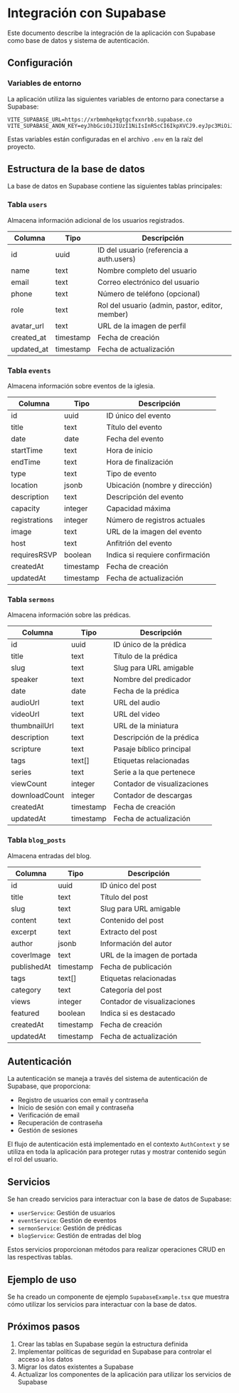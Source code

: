 # Integración con Supabase

Este documento describe la integración de la aplicación con Supabase como base de datos y sistema de autenticación.

## Configuración

### Variables de entorno

La aplicación utiliza las siguientes variables de entorno para conectarse a Supabase:

```
VITE_SUPABASE_URL=https://xrbmmhqekgtgcfxxnrbb.supabase.co
VITE_SUPABASE_ANON_KEY=eyJhbGciOiJIUzI1NiIsInR5cCI6IkpXVCJ9.eyJpc3MiOiJzdXBhYmFzZSIsInJlZiI6InhyYm1taHFla2d0Z2NmeHhucmJiIiwicm9sZSI6ImFub24iLCJpYXQiOjE3NTU4NzkwODgsImV4cCI6MjA3MTQ1NTA4OH0.13DXwhqwzJYHRsFVBnUzmdyZ4cZzrWRe2o5Sa60rRYc
```

Estas variables están configuradas en el archivo `.env` en la raíz del proyecto.

## Estructura de la base de datos

La base de datos en Supabase contiene las siguientes tablas principales:

### Tabla `users`

Almacena información adicional de los usuarios registrados.

| Columna | Tipo | Descripción |
|---------|------|-------------|
| id | uuid | ID del usuario (referencia a auth.users) |
| name | text | Nombre completo del usuario |
| email | text | Correo electrónico del usuario |
| phone | text | Número de teléfono (opcional) |
| role | text | Rol del usuario (admin, pastor, editor, member) |
| avatar_url | text | URL de la imagen de perfil |
| created_at | timestamp | Fecha de creación |
| updated_at | timestamp | Fecha de actualización |

### Tabla `events`

Almacena información sobre eventos de la iglesia.

| Columna | Tipo | Descripción |
|---------|------|-------------|
| id | uuid | ID único del evento |
| title | text | Título del evento |
| date | date | Fecha del evento |
| startTime | text | Hora de inicio |
| endTime | text | Hora de finalización |
| type | text | Tipo de evento |
| location | jsonb | Ubicación (nombre y dirección) |
| description | text | Descripción del evento |
| capacity | integer | Capacidad máxima |
| registrations | integer | Número de registros actuales |
| image | text | URL de la imagen del evento |
| host | text | Anfitrión del evento |
| requiresRSVP | boolean | Indica si requiere confirmación |
| createdAt | timestamp | Fecha de creación |
| updatedAt | timestamp | Fecha de actualización |

### Tabla `sermons`

Almacena información sobre las prédicas.

| Columna | Tipo | Descripción |
|---------|------|-------------|
| id | uuid | ID único de la prédica |
| title | text | Título de la prédica |
| slug | text | Slug para URL amigable |
| speaker | text | Nombre del predicador |
| date | date | Fecha de la prédica |
| audioUrl | text | URL del audio |
| videoUrl | text | URL del video |
| thumbnailUrl | text | URL de la miniatura |
| description | text | Descripción de la prédica |
| scripture | text | Pasaje bíblico principal |
| tags | text[] | Etiquetas relacionadas |
| series | text | Serie a la que pertenece |
| viewCount | integer | Contador de visualizaciones |
| downloadCount | integer | Contador de descargas |
| createdAt | timestamp | Fecha de creación |
| updatedAt | timestamp | Fecha de actualización |

### Tabla `blog_posts`

Almacena entradas del blog.

| Columna | Tipo | Descripción |
|---------|------|-------------|
| id | uuid | ID único del post |
| title | text | Título del post |
| slug | text | Slug para URL amigable |
| content | text | Contenido del post |
| excerpt | text | Extracto del post |
| author | jsonb | Información del autor |
| coverImage | text | URL de la imagen de portada |
| publishedAt | timestamp | Fecha de publicación |
| tags | text[] | Etiquetas relacionadas |
| category | text | Categoría del post |
| views | integer | Contador de visualizaciones |
| featured | boolean | Indica si es destacado |
| createdAt | timestamp | Fecha de creación |
| updatedAt | timestamp | Fecha de actualización |

## Autenticación

La autenticación se maneja a través del sistema de autenticación de Supabase, que proporciona:

- Registro de usuarios con email y contraseña
- Inicio de sesión con email y contraseña
- Verificación de email
- Recuperación de contraseña
- Gestión de sesiones

El flujo de autenticación está implementado en el contexto `AuthContext` y se utiliza en toda la aplicación para proteger rutas y mostrar contenido según el rol del usuario.

## Servicios

Se han creado servicios para interactuar con la base de datos de Supabase:

- `userService`: Gestión de usuarios
- `eventService`: Gestión de eventos
- `sermonService`: Gestión de prédicas
- `blogService`: Gestión de entradas del blog

Estos servicios proporcionan métodos para realizar operaciones CRUD en las respectivas tablas.

## Ejemplo de uso

Se ha creado un componente de ejemplo `SupabaseExample.tsx` que muestra cómo utilizar los servicios para interactuar con la base de datos.

## Próximos pasos

1. Crear las tablas en Supabase según la estructura definida
2. Implementar políticas de seguridad en Supabase para controlar el acceso a los datos
3. Migrar los datos existentes a Supabase
4. Actualizar los componentes de la aplicación para utilizar los servicios de Supabase